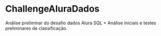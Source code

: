 # ChallengeAluraDados
Análise preliminar do desafio dados Alura
SQL + Análise iniciais e testes preliminares de classificação.
